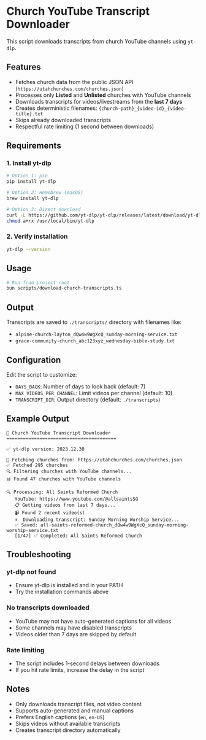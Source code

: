 # Church YouTube Transcript Downloader

This script downloads transcripts from church YouTube channels using `yt-dlp`.

## Features

- Fetches church data from the public JSON API (`https://utahchurches.com/churches.json`)
- Processes only **Listed** and **Unlisted** churches with YouTube channels
- Downloads transcripts for videos/livestreams from the **last 7 days**
- Creates deterministic filenames: `{church-path}_{video-id}_{video-title}.txt`
- Skips already downloaded transcripts
- Respectful rate limiting (1 second between downloads)

## Requirements

### 1. Install yt-dlp
```bash
# Option 1: pip
pip install yt-dlp

# Option 2: Homebrew (macOS)
brew install yt-dlp

# Option 3: Direct download
curl -L https://github.com/yt-dlp/yt-dlp/releases/latest/download/yt-dlp -o /usr/local/bin/yt-dlp
chmod a+rx /usr/local/bin/yt-dlp
```

### 2. Verify installation
```bash
yt-dlp --version
```

## Usage

```bash
# Run from project root
bun scripts/download-church-transcripts.ts
```

## Output

Transcripts are saved to `./transcripts/` directory with filenames like:
- `alpine-church-layton_dQw4w9WgXcQ_sunday-morning-service.txt`
- `grace-community-church_abc123xyz_wednesday-bible-study.txt`

## Configuration

Edit the script to customize:
- `DAYS_BACK`: Number of days to look back (default: 7)
- `MAX_VIDEOS_PER_CHANNEL`: Limit videos per channel (default: 10)
- `TRANSCRIPT_DIR`: Output directory (default: `./transcripts`)

## Example Output

```
🎥 Church YouTube Transcript Downloader
========================================

✅ yt-dlp version: 2023.12.30

📡 Fetching churches from: https://utahchurches.com/churches.json
✅ Fetched 295 churches
🔍 Filtering churches with YouTube channels...
📊 Found 47 churches with YouTube channels

🔍 Processing: All Saints Reformed Church
   YouTube: https://www.youtube.com/@allsaintsSG
   📋 Getting videos from last 7 days...
   📹 Found 2 recent video(s)
   ⬇️  Downloading transcript: Sunday Morning Worship Service...
   ✅ Saved: all-saints-reformed-church_dQw4w9WgXcQ_sunday-morning-worship-service.txt
   [1/47] ✅ Completed: All Saints Reformed Church
```

## Troubleshooting

### yt-dlp not found
- Ensure yt-dlp is installed and in your PATH
- Try the installation commands above

### No transcripts downloaded
- YouTube may not have auto-generated captions for all videos
- Some channels may have disabled transcripts
- Videos older than 7 days are skipped by default

### Rate limiting
- The script includes 1-second delays between downloads
- If you hit rate limits, increase the delay in the script

## Notes

- Only downloads transcript files, not video content
- Supports auto-generated and manual captions
- Prefers English captions (`en`, `en-US`)
- Skips videos without available transcripts
- Creates transcript directory automatically